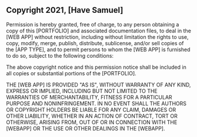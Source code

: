 ## Copyright 2021, [Have Samuel]

Permission is hereby granted, free of charge, to any person obtaining a copy of this [PORTFOLIO] and associated documentation files, to deal in the [WEB APP] without restriction, including without limitation the rights to use, copy, modify, merge, publish, distribute, sublicense, and/or sell copies of the [APP TYPE], and to permit persons to whom the [WEB APP] is furnished to do so, subject to the following conditions:

The above copyright notice and this permission notice shall be included in all copies or substantial portions of the [PORTFOLIO].

THE [WEB APP] IS PROVIDED "AS IS", WITHOUT WARRANTY OF ANY KIND, EXPRESS OR IMPLIED, INCLUDING BUT NOT LIMITED TO THE WARRANTIES OF MERCHANTABILITY, FITNESS FOR A PARTICULAR PURPOSE AND NONINFRINGEMENT. IN NO EVENT SHALL THE AUTHORS OR COPYRIGHT HOLDERS BE LIABLE FOR ANY CLAIM, DAMAGES OR OTHER LIABILITY, WHETHER IN AN ACTION OF CONTRACT, TORT OR OTHERWISE, ARISING FROM, OUT OF OR IN CONNECTION WITH THE [WEBAPP] OR THE USE OR OTHER DEALINGS IN THE [WEBAPP].
